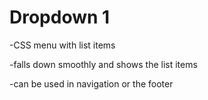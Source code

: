 # Dropdown 1
-CSS menu with list items

-falls down smoothly and shows the list items

-can be used in navigation or the footer

